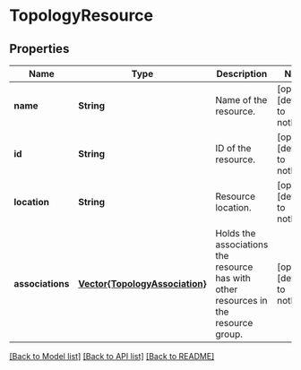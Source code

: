 # TopologyResource


## Properties
Name | Type | Description | Notes
------------ | ------------- | ------------- | -------------
**name** | **String** | Name of the resource. | [optional] [default to nothing]
**id** | **String** | ID of the resource. | [optional] [default to nothing]
**location** | **String** | Resource location. | [optional] [default to nothing]
**associations** | [**Vector{TopologyAssociation}**](TopologyAssociation.md) | Holds the associations the resource has with other resources in the resource group. | [optional] [default to nothing]


[[Back to Model list]](../README.md#models) [[Back to API list]](../README.md#api-endpoints) [[Back to README]](../README.md)


